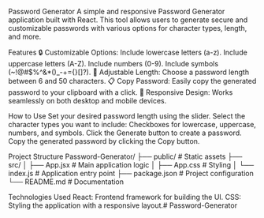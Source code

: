 Password Generator
    A simple and responsive Password Generator application built with React. This tool allows users to generate secure and customizable passwords with various options for character types, length, and more.

Features
    🔒 Customizable Options:
          Include lowercase letters (a-z).
          Include uppercase letters (A-Z).
          Include numbers (0-9).
          Include symbols (~!@#$%^&*()_-+={}[]?).
    📏 Adjustable Length: Choose a password length between 6 and 50 characters.
    📋 Copy Password: Easily copy the generated password to your clipboard with a click.
    🎨 Responsive Design: Works seamlessly on both desktop and mobile devices.

How to Use
    Set your desired password length using the slider.
    Select the character types you want to include:
    Checkboxes for lowercase, uppercase, numbers, and symbols.
    Click the Generate button to create a password.
    Copy the generated password by clicking the Copy button.

 Project Structure
      Password-Generator/
    ├── public/             # Static assets
    ├── src/
    │   ├── App.jsx         # Main application logic
    │   ├── App.css         # Styling
    │   └── index.js        # Application entry point
    ├── package.json        # Project configuration
    └── README.md           # Documentation

Technologies Used
    React: Frontend framework for building the UI.
    CSS: Styling the application with a responsive layout.#   P a s s w o r d - G e n e r a t o r  
 